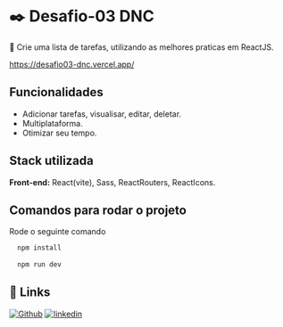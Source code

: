 
# ✒️ Desafio-03 DNC

📔 Crie uma lista de tarefas, utilizando as melhores praticas em ReactJS.

https://desafio03-dnc.vercel.app/
## Funcionalidades

- Adicionar tarefas, visualisar, editar, deletar.
- Multiplataforma.
- Otimizar seu tempo.


## Stack utilizada

**Front-end:** React(vite), Sass, ReactRouters, ReactIcons.


## Comandos para rodar o projeto

Rode o seguinte comando

```bash
  npm install
  
  npm run dev
```


## 🔗 Links
[![Github](https://img.shields.io/badge/GitHub-100000?style=for-the-badge&logo=github&logoColor=white)](https://github.com/Marcelo-Anselmo)
[![linkedin](https://img.shields.io/badge/linkedin-0A66C2?style=for-the-badge&logo=linkedin&logoColor=white)](https://www.linkedin.com/in/marcelo-anselmo-41587b280/)

